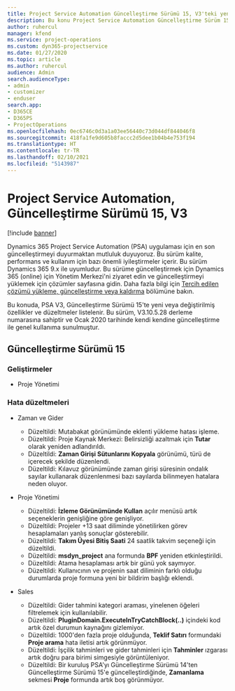 ```yaml
---
title: Project Service Automation Güncelleştirme Sürümü 15, V3'teki yenilikler veya değişiklikler
description: Bu konu Project Service Automation Güncelleştirme Sürüm 15, V3'teki yenilikler hakkında bilgi sağlar.
author: ruhercul
manager: kfend
ms.service: project-operations
ms.custom: dyn365-projectservice
ms.date: 01/27/2020
ms.topic: article
ms.author: ruhercul
audience: Admin
search.audienceType:
- admin
- customizer
- enduser
search.app:
- D365CE
- D365PS
- ProjectOperations
ms.openlocfilehash: 0ec6746c0d3a1a03ee56440c73d044df844046f8
ms.sourcegitcommit: 418fa1fe9d605b8faccc2d5dee1b04b4e753f194
ms.translationtype: HT
ms.contentlocale: tr-TR
ms.lasthandoff: 02/10/2021
ms.locfileid: "5143987"
---
```

# <a name="project-service-automation-update-release-15-v3"></a>Project Service Automation, Güncelleştirme Sürümü 15, V3

[!include [banner](../includes/psa-now-project-operations.md)]

Dynamics 365 Project Service Automation (PSA) uygulaması için en son güncelleştirmeyi duyurmaktan mutluluk duyuyoruz. Bu sürüm kalite, performans ve kullanım için bazı önemli iyileştirmeler içerir. Bu sürüm Dynamics 365 9.x ile uyumludur. Bu sürüme güncelleştirmek için Dynamics 365 (online) için Yönetim Merkezi'ni ziyaret edin ve güncelleştirmeyi yüklemek için çözümler sayfasına gidin. Daha fazla bilgi için [Tercih edilen çözümü yükleme, güncelleştirme veya kaldırma](https://docs.microsoft.com/power-platform/admin/install-remove-preferred-solution) bölümüne bakın.

Bu konuda, PSA V3, Güncelleştirme Sürümü 15'te yeni veya değiştirilmiş özellikler ve düzeltmeler listelenir. Bu sürüm, V3.10.5.28 derleme numarasına sahiptir ve Ocak 2020 tarihinde kendi kendine güncelleştirme ile genel kullanıma sunulmuştur.

## <a name="update-release-15"></a>Güncelleştirme Sürümü 15 

### <a name="enhancements"></a>Geliştirmeler

- Proje Yönetimi

### <a name="bug-fixes"></a>Hata düzeltmeleri

- Zaman ve Gider

  - Düzeltildi: Mutabakat görünümünde eklenti yükleme hatası işleme.
  - Düzeltildi: Proje Kaynak Merkezi: Belirsizliği azaltmak için **Tutar** olarak yeniden adlandırıldı.
  - Düzeltildi: **Zaman Girişi Sütunlarını Kopyala** görünümü, türü de içerecek şekilde düzenlendi.
  - Düzeltildi: Kılavuz görünümünde zaman girişi süresinin ondalık sayılar kullanarak düzenlenmesi bazı sayılarda bilinmeyen hatalara neden oluyor.

- Proje Yönetimi

  - Düzeltildi: **İzleme Görünümünde Kullan** açılır menüsü artık seçeneklerin genişliğine göre genişliyor.
  - Düzeltildi: Projeler +13 saat diliminde yönetilirken görev hesaplamaları yanlış sonuçlar gösterebilir.
  - Düzeltildi: **Takım Üyesi Bitiş Saati** 24 saatlik takvim seçeneği için düzeltildi.
  - Düzeltildi: **msdyn_project** ana formunda **BPF** yeniden etkinleştirildi.
  - Düzeltildi: Atama hesaplaması artık bir günü yok saymıyor.
  - Düzeltildi: Kullanıcının ve projenin saat diliminin farklı olduğu durumlarda proje formuna yeni bir bildirim başlığı eklendi.

- Sales

  - Düzeltildi: Gider tahmini kategori araması, yinelenen öğeleri filtrelemek için kullanılabilir.
  - Düzeltildi: **PluginDomain.ExecuteInTryCatchBlock(..)** içindeki kod artık özel durumun kaynağını gizlemiyor.
  - Düzeltildi: 1000'den fazla proje olduğunda, **Teklif Satırı** formundaki **Proje arama** hata iletisi artık görünmüyor.
  - Düzeltildi: İşçilik tahminleri ve gider tahminleri için **Tahminler** ızgarası artık doğru para birimi simgesiyle görüntüleniyor.
  - Düzeltildi: Bir kuruluş PSA'yı Güncelleştirme Sürümü 14'ten Güncelleştirme Sürümü 15'e güncelleştirdiğinde, **Zamanlama** sekmesi **Proje** formunda artık boş görünmüyor.
